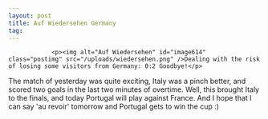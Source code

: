 ```yaml
---
layout: post
title: Auf Wiedersehen Germany
tag: 
---
```



                <p><img alt="Auf Wiedersehen" id="image614" class="postimg" src="/uploads/wiedersehen.png" />Dealing with the risk of losing some visitors from Germany: 0:2 Goodbye!</p>
<p>The match of yesterday was quite exciting, Italy was a pinch better, and scored two goals in the last two minutes of overtime. Well, this brought Italy to the finals, and today Portugal will play against France. And I hope that I can say 'au revoir' tomorrow and Portugal gets to win the cup :)</p>
            
